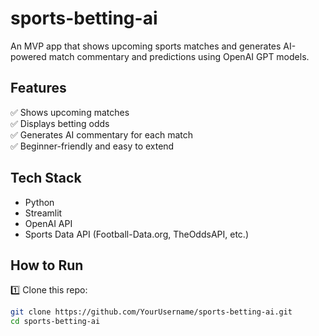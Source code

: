 # sports-betting-ai

An MVP app that shows upcoming sports matches and generates AI-powered match commentary and predictions using OpenAI GPT models.

## Features

✅ Shows upcoming matches  
✅ Displays betting odds  
✅ Generates AI commentary for each match  
✅ Beginner-friendly and easy to extend  

## Tech Stack

- Python
- Streamlit
- OpenAI API
- Sports Data API (Football-Data.org, TheOddsAPI, etc.)

## How to Run

1️⃣ Clone this repo:  
```bash
git clone https://github.com/YourUsername/sports-betting-ai.git
cd sports-betting-ai
